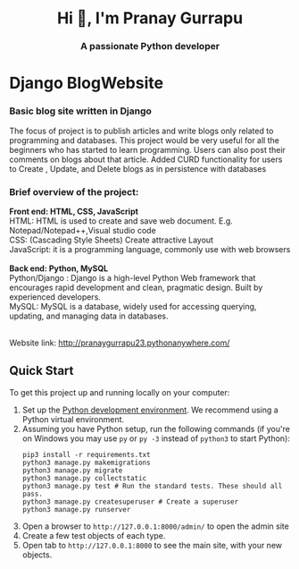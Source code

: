 <h1 align="center">Hi 👋, I'm Pranay Gurrapu</h1>
<h3 align="center">A passionate Python developer</h3>

<h1 style="font-weight:bold;">Django BlogWebsite</h1> 

<h3 style="font-weight:bold;">Basic blog site written in Django</h3>

<p>The focus of project is to publish articles and write blogs only related to programming and databases.
This project would be very useful for all the beginners who has started to learn programming.
Users can also post their comments on blogs about that article. Added CURD functionality
for users to Create , Update, and Delete blogs as in persistence with databases</p>

<h3 style="font-weight:bold;">Brief overview of the project:</h3>
<b>Front end: HTML, CSS, JavaScript</b>
<div>HTML: HTML is used to create and save web document. E.g. Notepad/Notepad++,Visual studio code</div>
<div>CSS: (Cascading Style Sheets) Create attractive Layout</div>
<div>JavaScript: it is a programming language, commonly use with web browsers</div></br>
<b>Back end: Python, MySQL</b>
<div>Python/Django : Django is a high-level Python Web framework that encourages rapid development and clean, pragmatic design. Built by experienced developers.</div>
<div>MySQL: MySQL is a database, widely used for accessing querying, updating, and managing data in databases.</div></br>

Website link: http://pranaygurrapu23.pythonanywhere.com/

## Quick Start

To get this project up and running locally on your computer:
1. Set up the [Python development environment](https://developer.mozilla.org/en-US/docs/Learn/Server-side/Django/development_environment).
   We recommend using a Python virtual environment.
1. Assuming you have Python setup, run the following commands (if you're on Windows you may use `py` or `py -3` instead of `python3` to start Python):
   ```
   pip3 install -r requirements.txt
   python3 manage.py makemigrations
   python3 manage.py migrate
   python3 manage.py collectstatic
   python3 manage.py test # Run the standard tests. These should all pass.
   python3 manage.py createsuperuser # Create a superuser
   python3 manage.py runserver
   ```
1. Open a browser to `http://127.0.0.1:8000/admin/` to open the admin site
1. Create a few test objects of each type.
1. Open tab to `http://127.0.0.1:8000` to see the main site, with your new objects.
